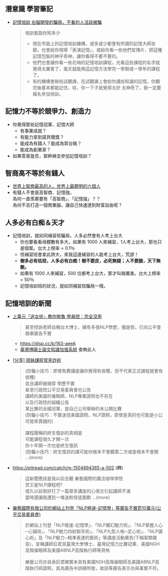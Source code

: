## 潛意識 學習筆記

- [記憶培訓 右腦開發的騙局，不看的人活該被騙](https://kknews.cc/zh-tw/news/6e8kn5l.html)
  > 培訓套路你知多少
  > - 現在市面上的記憶培訓機構，或多或少都會有所謂的記憶大師坐鎮，也會給你現場「表演記憶」，或給你看一些他們宣傳片，把這種記憶包裝的神乎奇神，讓你看得不要不要的。
  > - 他們也會讓你看一些花哨的記憶培訓課程，光看這些課程的名字就覺得太厲害了，幾天就能用這記憶方法學完一學期或一學年的課程了。
  > - 有的機構會辦些試聽課，在試聽課上會給你講些知識的記憶，你聽完後基本都能記住，哇，你一下子就覺得太好 太神奇了，我一定要報名參加培訓。

## 記憶力不等於競爭力、創造力
- 你覺得那些記憶冠軍、記憶大師
  - 有事業成就？
  - 有能力拿到諾貝爾獎？
  - 能成為有錢人？能成為郭台銘？
  - 能成為創業家？
- 如果答案是否，那幹麻去參加記憶培訓？

## 智商高不等於有錢人
- [世界上智商最高的人，世界上最聰明的六個人](https://kknews.cc/science/v86ggx2.html)
- 有錢人不會是高智商、記憶強，
   <br>為何一直羨慕要有「高智商」、「記憶強」？？
   <br>為何不去打造一個商業腦，讓自己快速達到財富自由呢？

## 人多必有白痴＆天才
- 記憶培訓，就如同補習班騙局，人多必然會有人考上台大
  - 你也要看看母體數有多大，如果有 1000 人來補習，1人考上台大，那也只是個案。台大上榜率 = 0.1％
  - 但補習班會拿此誇大，來我這邊補習的人能考上台大，荒謬！
  - **樹多必有枯枝，人多必有白痴！樹不要皮，必死無疑；人不要臉，天下無敵。**
  - 如果有 1000 人來補習，500 位都考上台大，那才叫做厲害。台大上榜率 = 50％
  - 記憶培訓班的狀況，就如同補習班騙局一樣。

## 記憶培訓的新聞
  - [上萬元「追女術」教你脫魯 學員控：完全沒用](https://www.ftvnews.com.tw/news/detail/2017905L11M1)
    > 甚至控訴老師自稱台大博士，擁有多張NLP學歷，攏是假，已向公平會檢舉廣告不實
    - https://disp.cc/b/163-aeeA
    - [臺灣博碩士論文知識加值系統](https://ndltd.ncl.edu.tw/cgi-bin/gs32/gsweb.cgi/login?o=dwebmge) 查無此人
    
  - [[分享] 把妹課程常見詐術](https://www.ptt.cc/bbs/CATCH/M.1518999027.A.FD7.html)
    >(防騙小技巧：即使免費講座讓你覺得有收穫，但不代表正式課程就會有收穫)
    ><br>並且講師被揭穿 學歷不實
    ><br>甚至行政院公平交易委員會也公告
    ><br>講師的美國的催眠師、NLP專業證照也不存在
    ><br>以及行政院的組織公告
    ><br>某比賽的全國冠軍，是自己公司舉辦的未公開比賽
    ><br>(防騙小技巧：不要迷信美國證照、NLP證照，即使是真的也可能是小公司發來賣錢的)
    ><br> 
    ><br>課程聲稱的終生復訓的真相是
    ><br>可能課程很久才開一次
    ><br>你十年開一次也是終生復訊
    ><br>(防騙小技巧：終生復訊的課可能你根本不會聽第二次或是根本不會開
    ><br> ...(more)
  
  - https://pttread.com/catch/m-1504894365-a-502 (轉)
    > 這新聞應該是我以前去聽 樂藝國際的魔法咖啡學院
    > <br>冥王星NLP課程吧?
    > <br>很久以前剛好打了一篇眾多講座的心得文引起講師不滿
    > <br>當時還讓我遭到一堆迷粉信徒圍剿 ...(more)
    
  - [樂藝國際有限公司於網站上刊登「NLP極速-記憶學」等廣告不實罰10萬元(公平交易委員會)](https://aia.kcg.gov.tw/article-tw-713-4709)
    > 於網站上刊登「NLP極速-記憶學」、「NLP魔幻魅力術」、「NLP掌握人心─心錨術」、「NLP魅力四射聊天術」、「NLP九型人格─定心術」、「NLP讀心術」及「NLP魅力─精準表達的藝術」等講座活動廣告(下稱案關廣告)，宣稱講師巨君具臺灣大學博士、臺灣記憶力比賽冠軍、美國NGH高階催眠師及美國ABNLP高階執行師等資格
    > <br>
    > <br>樂藝公司亦自承巨君確實未具有美國NGH高階催眠師及美國ABNLP高階執行師證照，其為廣告中誤繕所致，故該等廣告表示亦與事實不符。
    

